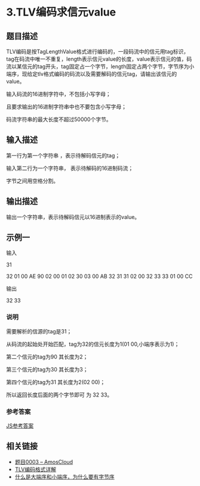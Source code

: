 # 3.TLV编码求信元value

## 题目描述

TLV编码是按TagLengthValue格式进行编码的，一段码流中的信元用tag标识，tag在码流中唯一不重复，length表示信元value的长度，value表示信元的值，码流以某信元的tag开头，tag固定占一个字节，length固定占两个字节，字节序为小端序，现给定tlv格式编码的码流以及需要解码的信元tag，请输出该信元的value。

输入码流的16进制字符中，不包括小写字母；

且要求输出的16进制字符串中也不要包含小写字母；

码流字符串的最大长度不超过50000个字节。

## 输入描述

第一行为第一个字符串 ，表示待解码信元的tag；

输入第二行为一个字符串， 表示待解码的16进制码流；

字节之间用空格分割。

## 输出描述

输出一个字符串，表示待解码信元以16进制表示的value。

## 示例一

输入

31

32 01 00 AE 90 02 00 01 02 30 03 00 AB 32 31 31 02 00 32 33 33 01 00 CC

输出

32 33

### 说明

需要解析的信源的tag是31；

从码流的起始处开始匹配，tag为32的信元长度为1(01 00,小端序表示为1)；

第二个信元的tag为90 其长度为2；

第三个信元的tag为30 其长度为3；

第四个信元的tag为31 其长度为2(02 00)；

所以返回长度后面的两个字节即可 为 32 33。

### 参考答案

[JS参考答案](./index.js)

## 相关链接

- [题目0003 – AmosCloud](http://www.amoscloud.com/?p=2389)
- [TLV编码格式详解](https://zhuanlan.zhihu.com/p/62317518)
- [什么是大端序和小端序，为什么要有字节序](https://cloud.tencent.com/developer/article/1802637)
